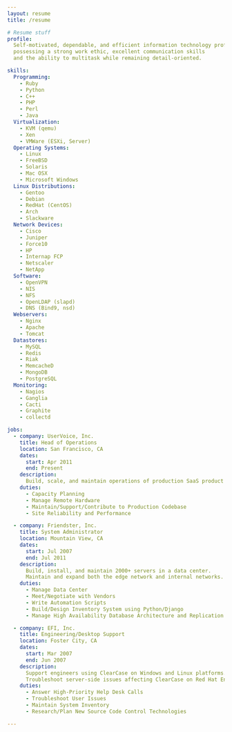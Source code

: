 ```yaml
---
layout: resume
title: /resume

# Resume stuff
profile:
  Self-motivated, dependable, and efficient information technology professional
  possessing a strong work ethic, excellent communication skills
  and the ability to multitask while remaining detail-oriented.

skills:
  Programming:
    - Ruby
    - Python
    - C++
    - PHP
    - Perl
    - Java
  Virtualization:
    - KVM (qemu)
    - Xen
    - VMWare (ESXi, Server)
  Operating Systems:
    - Linux
    - FreeBSD
    - Solaris
    - Mac OSX
    - Microsoft Windows
  Linux Distributions:
    - Gentoo
    - Debian
    - RedHat (CentOS)
    - Arch
    - Slackware
  Network Devices:
    - Cisco
    - Juniper
    - Force10
    - HP
    - Internap FCP
    - Netscaler
    - NetApp
  Software:
    - OpenVPN
    - NIS
    - NFS
    - OpenLDAP (slapd)
    - DNS (Bind9, nsd)
  Webservers:
    - Nginx
    - Apache
    - Tomcat
  Datastores:
    - MySQL
    - Redis
    - Riak
    - MemcacheD
    - MongoDB
    - PostgreSQL
  Monitoring:
    - Nagios
    - Ganglia
    - Cacti
    - Graphite
    - collectd

jobs:
  - company: UserVoice, Inc.
    title: Head of Operations
    location: San Francisco, CA
    dates:
      start: Apr 2011
      end: Present
    description:
      Build, scale, and maintain operations of production SaaS product for 100,000+ customers.
    duties:
      - Capacity Planning
      - Manage Remote Hardware
      - Maintain/Support/Contribute to Production Codebase
      - Site Reliability and Performance

  - company: Friendster, Inc.
    title: System Administrator
    location: Mountain View, CA
    dates:
      start: Jul 2007
      end: Jul 2011
    description:
      Build, install, and maintain 2000+ servers in a data center.
      Maintain and expand both the edge network and internal networks.
    duties:
      - Manage Data Center
      - Meet/Negotiate with Vendors
      - Write Automation Scripts
      - Build/Design Inventory System using Python/Django
      - Manage High Availability Database Architecture and Replication

  - company: EFI, Inc.
    title: Engineering/Desktop Support
    location: Foster City, CA
    dates:
      start: Mar 2007
      end: Jun 2007
    description:
      Support engineers using ClearCase on Windows and Linux platforms.
      Troubleshoot server-side issues affecting ClearCase on Red Hat Enterprise Linux and Solaris.
    duties:
      - Answer High-Priority Help Desk Calls
      - Troubleshoot User Issues
      - Maintain System Inventory
      - Research/Plan New Source Code Control Technologies

---
```

